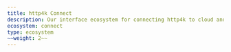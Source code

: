 ```yaml
---
title: http4k Connect
description: Our interface ecosystem for connecting http4k to cloud and AI services.
ecosystem: connect
type: ecosystem
~~weight: 2~~
---
```


